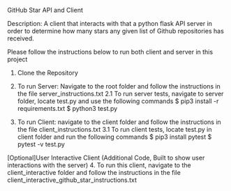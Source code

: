 GitHub Star API and Client

Description: A client that interacts with that a python flask API server in order to determine how many stars any given list of Github repositories has received.

Please follow the instructions below to run both client and server in this project

1. Clone the Repository
2. To run Server: Navigate to the root folder and follow the instructions in the file server_instructions.txt
  2.1 To run server tests, navigate to server folder, locate test.py and use the following commands
    $ pip3 install -r requirements.txt
    $ python3 test.py

3. To run Client: navigate to the client folder and follow the instructions in the file client_instructions.txt
  3.1 To run client tests, locate test.py in client folder and run the following commands
    $ pip3 install pytest
    $ pytest -v test.py


[Optional]User Interactive Client (Additional Code, Built to show user interactions with the server)
4. To run this client, navigate to the client_interactive folder and follow the instructions in the file client_interactive_github_star_instructions.txt

